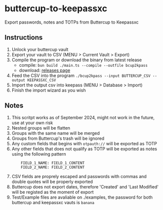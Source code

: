 # buttercup-to-keepassxc
Export passwords, notes and TOTPs from Buttercup to Keepassxc

## Instructions
1. Unlock your buttercup vault
1. Export your vault to CSV (MENU > Current Vault > Export)
1. Compile the program or download the binary from latest release
    - compile: `bun build ./main.ts --compile --outfile bcup2kpass`
    - download: [releases page](https://github.com/kevinoliveira/buttercup-to-keepassxc/releases)
1. Feed the CSV into the program 
    `./bcup2kpass --input BUTTERCUP_CSV --output KEEPASSXC_CSV`
1. Import the output csv into keepass (MENU > Database > Import)
1. Finish the import wizard as you wish

## Notes
1. This scritpt works as of September 2024, might not work in the future, use at your own risk
1. Nested groups will be flatten
1. Groups with the same name will be merged
1. Groups from Buttercup's trash will be ignored  
1. Any custom fields that begins with `otpauth://` will be exported as TOTP
1. Any other fields that does not qualify as TOTP will be exported as notes using the following pattern
    ```
        FIELD_1_NAME: FIELD_1_CONTENT
        FIELD_2_NAME: FIELD_2_CONTENT
    ```
1. CSV fields are proprely escaped and passwords with commas and double quotes will be properly exported
1. Buttercup does not export dates, therefore 'Created' and 'Last Modified' will be registed as the moment of export
1. Test/Example files are avaliable on ./examples, the password for both buttercup and keepassxc vauts is `banana` 
